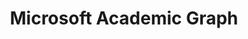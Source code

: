 ---
citation: 'Arnab Sinha, Zhihong Shen, Yang Song, Hao Ma, Darrin Eide, Bo-June (Paul)
  Hsu, and Kuansan Wang. 2015. An Overview of Microsoft Academic Service (MA) and
  Applications. In Proceedings of the 24th International Conference on World Wide
  Web (WWW ''15 Companion). ACM, New York, NY, USA, 243-246. DOI=http://dx.doi.org/10.1145/2740908.2742839      K.
  Wang et al., “A Review of Microsoft Academic Services for Science of Science Studies”,
  Frontiers in Big Data, 2019, doi: 10.3389/fdata.2019.00045'
description: 'The Microsoft Academic Graph is a heterogeneous graph containing scientific
  publication records, citation relationships between those publications, as well
  as authors, institutions, journals, conferences, and fields of study. '
location: https://academic.microsoft.com/home
record_creation_timestamp: 11/29/2020 17:20:46
shortname: mag
tags: Microsoft Academic
terms_of_use: ODC-BY
title: Microsoft Academic Graph
uuid: 9c4124ed-5337-4b36-a1c9-7cf256a3384b
---